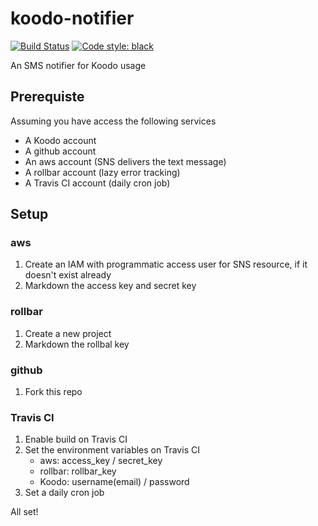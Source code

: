 koodo-notifier
==============

[![Build Status](https://travis-ci.org/zehengl/koodo-notifier.svg?branch=master)](https://travis-ci.org/zehengl/koodo-notifier)
[![Code style: black](https://img.shields.io/badge/code%20style-black-000000.svg)](https://github.com/ambv/black)

An SMS notifier for Koodo usage

Prerequiste
-----------
Assuming you have access the following services
* A Koodo account
* A github account
* An aws account (SNS delivers the text message)
* A rollbar account (lazy error tracking)
* A Travis CI account (daily cron job)


Setup
-----
### aws
1. Create an IAM with programmatic access user for SNS resource, if it doesn't exist already
2. Markdown the access key and secret key

### rollbar
1. Create a new project
2. Markdown the rollbal key

### github
1. Fork this repo

### Travis CI
1. Enable build on Travis CI
2. Set the environment variables on Travis CI
	- aws: access_key / secret_key
	- rollbar: rollbar_key
	- Koodo: username(email) / password
3. Set a daily cron job

All set!

